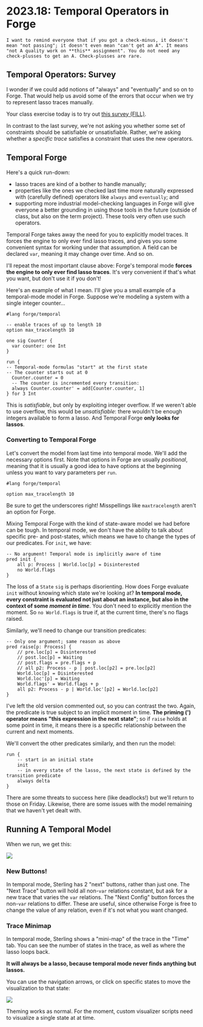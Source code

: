 # 2023.18: Temporal Operators in Forge

~~~admonish tip title="CSCI 1710"
I want to remind everyone that if you got a check-minus, it doesn't mean "not passing"; it doesn't even mean "can't get an A". It means "not A quality work on **this** assignment". You do not need any check-plusses to get an A. Check-plusses are rare.
~~~

## Temporal Operators: Survey

I wonder if we could add notions of "always" and "eventually" and so on to Forge. That would help us avoid some of the errors that occur when we try to represent lasso traces manually.

<!-- TODO: UPDATE -->

Your class exercise today is to try out [this survey (FILL)]().  <!-- (https://forms.gle/RZceEEjNshAtyhKE8).-->

In contrast to the last survey, we're not asking you whether some set of constraints should be satisfiable or unsatisfiable. Rather, we're asking whether a _specific trace_ satisfies a constraint that uses the new operators.

## Temporal Forge

Here's a quick run-down:
* lasso traces are kind of a bother to handle manually; 
* properties like the ones we checked last time more naturally expressed with (carefully defined) operators like `always` and `eventually`; and
* supporting more industrial model-checking languages in Forge will give everyone a better grounding in using those tools in the future (outside of class, but also on the term project). These tools very often use such operators.

Temporal Forge takes away the need for you to explicitly model traces. It forces the engine to only ever find lasso traces, and gives you some convenient syntax for working under that assumption. A field can be declared `var`, meaning it may change over time. And so on. 

I'll repeat the most important clause above: Forge's temporal mode **forces the engine to only ever find lasso traces**. It's very convenient if that's what you want, but don't use it if you don't!

Here's an example of what I mean. I'll give you a small example of a temporal-mode model in Forge. Suppose we're modeling a system with a single integer counter...

```
#lang forge/temporal

-- enable traces of up to length 10
option max_tracelength 10

one sig Counter {
  var counter: one Int
}

run {
-- Temporal-mode formulas "start" at the first state
-- The counter starts out at 0
  Counter.counter = 0
  -- The counter is incremented every transition:
  always Counter.counter' = add[Counter.counter, 1]
} for 3 Int
```

This is _satisfiable_, but only by exploiting integer overflow. If we weren't able to use overflow, this would be _unsatisfiable_: there wouldn't be enough integers available to form a lasso. And Temporal Forge **only looks for lassos**.


### Converting to Temporal Forge

Let's convert the model from last time into temporal mode. We'll add the necessary options first. Note that options in Forge are usually _positional_, meaning that it is usually a good idea to have options at the beginning unless you want to vary parameters per `run`.

```alloy
#lang forge/temporal

option max_tracelength 10
```
Be sure to get the underscores right! Misspellings like `maxtracelength` aren't an option for Forge. 

Mixing Temporal Forge with the kind of state-aware model we had before can be tough. In temporal mode, we don't have the ability to talk about specific pre- and post-states, which means we have to change the types of our predicates. For `init`, we have:

```alloy
-- No argument! Temporal mode is implicitly aware of time
pred init {
    all p: Process | World.loc[p] = Disinterested
    no World.flags 
}
```

The loss of a `State` `sig` is perhaps disorienting. How does Forge evaluate `init` without knowing which state we're looking at? **In temporal mode, every constraint is evaluated not just about an instance, but also in the context of some _moment in time_**. You don't need to explicitly mention the moment. So `no World.flags` is true if, at the current time, there's no flags raised. 

Similarly, we'll need to change our transition predicates:

```alloy
-- Only one argument; same reason as above
pred raise[p: Process] {
    // pre.loc[p] = Disinterested
    // post.loc[p] = Waiting
    // post.flags = pre.flags + p
    // all p2: Process - p | post.loc[p2] = pre.loc[p2]
    World.loc[p] = Disinterested
    World.loc'[p] = Waiting
    World.flags' = World.flags + p
    all p2: Process - p | World.loc'[p2] = World.loc[p2]
}
```

I've left the old version commented out, so you can contrast the two. Again, the predicate is true subject to an implicit moment in time. **The priming (') operator means "this expression in the next state"**; so if `raise` holds at some point in time, it means there is a specific relationship between the current and next moments.

We'll convert the other predicates similarly, and then run the model:

```alloy
run {
    -- start in an initial state
    init
    -- in every state of the lasso, the next state is defined by the transition predicate
    always delta
}
```

There are some threats to success here (like deadlocks!) but we'll return to those on Friday. Likewise, there are some issues with the model remaining that we haven't yet dealt with.

## Running A Temporal Model

When we run, we get this:

![](https://i.imgur.com/LsN0gfB.png)

### New Buttons!

In temporal mode, Sterling has 2 "next" buttons, rather than just one. The "Next Trace" button will hold all non-`var` relations constant, but ask for a new trace that varies the `var` relations. The "Next Config" button forces the non-`var` relations to differ. These are useful, since otherwise Forge is free to change the value of any relation, even if it's not what you want changed. 

### Trace Minimap

In temporal mode, Sterling shows a "mini-map" of the trace in the "Time" tab. You can see the number of states in the trace, as well as where the lasso loops back. 

**It will always be a lasso, because temporal mode never finds anything but lassos.**

You can use the navigation arrows, or click on specific states to move the visualization to that state: 

![](https://i.imgur.com/KnLqfJm.png)

Theming works as normal. For the moment, custom visualizer scripts need to visualize a single state at at time.

